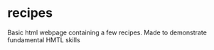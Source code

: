 # recipes
Basic html webpage containing a few recipes. 
Made to demonstrate fundamental HMTL skills
